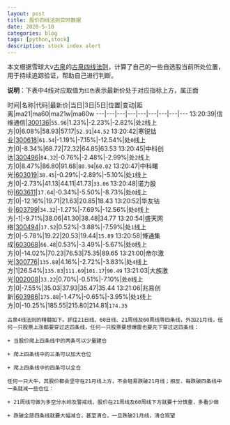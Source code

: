 ```yaml
---
layout: post
title: 股价四线法则实时数据
date: 2020-5-10
categories: blog
tags: [python,stock]
description: stock index alert
---
```



本文根据雪球大v[古泉](https://xueqiu.com/u/7148646888)的[古泉四线法则](https://xueqiu.com/7148646888/130498192)，计算了自己的一些自选股当前所处位置，用于持续追踪验证，帮助自己进行判断。

**说明**：下表中4线对应取值为`红色`表示最新价处于对应指标上方，属正面

时间|名称|代码|最新价|当日|3日|5日|位置|变动|距离|ma21|ma60|ma21w|ma60w
---|---|---|---|---|---|---|---|---
13:20:39|信维通信|[300136](https://xueqiu.com/S/SZ300136)|`55.96`|1.23%|-2.23%|-2.82%|处`2`线上方|0|6.08%|58.93|57.17|`52.91`|`44.52`
13:20:42|寒锐钴业|[300618](https://xueqiu.com/S/SZ300618)|`61.54`|-1.19%|-7.15%|-12.54%|处`0`线上方|0|-8.34%|68.72|72.32|64.85|63.53
13:20:45|中科创达|[300496](https://xueqiu.com/S/SZ300496)|`84.32`|-0.76%|-2.48%|-2.99%|处`2`线上方|0|8.47%|86.80|91.68|`80.94`|`60.02`
13:20:47|中科曙光|[603019](https://xueqiu.com/S/SH603019)|`38.45`|-0.29%|-2.89%|-5.10%|处`1`线上方|0|-2.73%|41.13|44.11|41.73|`33.06`
13:20:48|诺力股份|[603611](https://xueqiu.com/S/SH603611)|`17.64`|-0.34%|-5.50%|-8.73%|处`0`线上方|0|-12.16%|19.71|21.63|20.85|18.43
13:20:52|华友钴业|[603799](https://xueqiu.com/S/SH603799)|`34.32`|-1.27%|-7.69%|-12.56%|处`0`线上方|-1|-9.71%|38.06|41.30|38.48|34.77
13:20:54|盛天网络|[300494](https://xueqiu.com/S/SZ300494)|`17.52`|0.52%|-3.88%|-7.59%|处`1`线上方|0|-5.78%|19.22|20.53|19.44|`15.89`
13:20:58|博通集成|[603068](https://xueqiu.com/S/SH603068)|`66.48`|0.53%|-3.49%|-5.67%|处`0`线上方|0|-14.02%|70.23|76.53|75.35|89.65
13:21:00|帝尔激光|[300776](https://xueqiu.com/S/SZ300776)|`135.88`|4.16%|-2.72%|-3.83%|处`4`线上方|1|26.54%|`135.83`|`111.69`|`101.17`|`90.49`
13:21:03|大族激光|[002008](https://xueqiu.com/S/SZ002008)|`33.22`|0.70%|-0.51%|-7.10%|处`0`线上方|0|-7.55%|35.03|37.93|35.47|35.44
13:21:06|兆易创新|[603986](https://xueqiu.com/S/SH603986)|`175.88`|-1.47%|-0.65%|-3.95%|处`1`线上方|0|-10.25%|185.55|215.80|214.81|`174.35`

```
古泉4线法则的精髓如下。抓住21日线、60日线、21周线及60周线等四条线，外加21月线，任何一只股票上涨都要穿过这四条线，任何一只股票要想爆雷也要先下穿过这四条线：

+ 当股价爬上四条线中的两条可以少量建仓

+ 爬上四条线中的三条可以加大仓位

+ 爬上四条线中的四条可以全仓

任何一只大牛，其股价都会坚守在21月线上方，不会轻易跌破21月线；相反，每跌破四条线中一条就减一些仓位：

+ 21周线可做为多空分水岭及警戒线，股价在21周线及60周线下方就要十分慎重，多看少做

+ 跌破全部四条线就要大幅减仓，甚至清仓，一旦跌破21月线，清仓观望
```